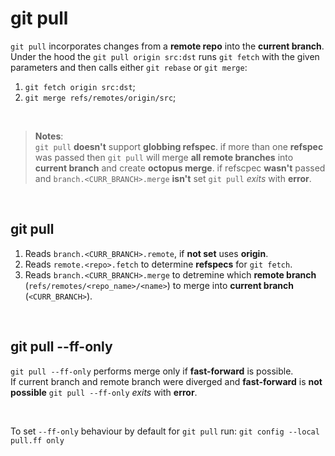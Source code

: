 # git pull
`git pull` incorporates changes from a **remote repo** into the **current branch**.<br>
Under the hood the `git pull origin src:dst` runs `git fetch` with the given parameters and then calls either `git rebase` or `git merge`:
1. `git fetch origin src:dst`;
2. `git merge refs/remotes/origin/src`;

<br>

> **Notes**:<br>
> `git pull` **doesn't** support **globbing refspec**.
> if more than one **refspec** was passed then `git pull` will merge **all remote branches** into **current branch** and create **octopus merge**.
> if refscpec **wasn't** passed and `branch.<CURR_BRANCH>.merge` **isn't** set `git pull` *exits* with **error**.

<br>

## git pull
1. Reads `branch.<CURR_BRANCH>.remote`, if **not set** uses **origin**.
2. Reads `remote.<repo>.fetch` to determine **refspecs** for `git fetch`.
3. Reads `branch.<CURR_BRANCH>.merge` to detremine which **remote branch** (`refs/remotes/<repo_name>/<name>`) to merge into **current branch** (`<CURR_BRANCH>`).

<br>

## git pull --ff-only
`git pull --ff-only` performs merge only if **fast-forward** is possible.<br>
If current branch and remote branch were diverged and **fast-forward** is **not possible** `git pull --ff-only` *exits* with **error**.

<br>

To set `--ff-only` behaviour by default for `git pull` run:
`git config --local pull.ff only`
